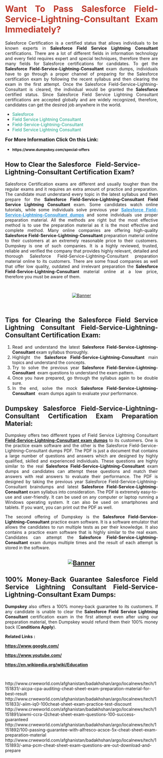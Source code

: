 <h1 style="text-align: justify;"><span style="color:#c0392b;"><strong>Want To Pass Salesforce Field-Service-Lightning-Consultant Exam Immediately?</strong></span></h1>

<p style="text-align: justify;">Salesforce Certification is a certified status that allows individuals to be known experts in<strong> Salesforce Field Service Lightning Consultant</strong> certifications. There are a lot of different fields in information technology and every field requires expert and special techniques, therefore there are many fields for Salesforce certifications for candidates. To get the <strong>Salesforce Field-Service-Lightning-Consultant </strong>exam dumps, individuals have to go through a proper channel of preparing for the Salesforce certification exam by following the recent syllabus and then clearing the exam in the first attempt. Once the Salesforce Field-Service-Lightning-Consultant is cleared, the individual would be granted the <strong>Salesforce</strong> certified status. Since Salesforce Field Service Lightning Consultant certifications are accepted globally and are widely recognized, therefore, candidates can get the desired job anywhere in the world.</p>

<ul>
	<li style="text-align: justify;"><span style="color:#16a085;">Salesforce</span></li>
	<li style="text-align: justify;"><span style="color:#16a085;">Field Service Lightning Consultant  </span></li>
	<li style="text-align: justify;"><span style="color:#16a085;">Field-Service-Lightning-Consultant</span></li>
	<li style="text-align: justify;"><span style="color:#16a085;">Field Service Lightning Consultant</span></li>
</ul>

<p style="text-align: justify;"><span style="font-size:16px;"><strong>For More Information Click On this Link:</strong></span></p>

<ul>
	<li style="text-align: justify;"><span style="font-size:12px;"><strong>https://www.dumpskey.com/special-offers</strong></span></li>
</ul>

<h2><strong>How to Clear the Salesforce   Field-Service-Lightning-Consultant Certification Exam?</strong></h2>

<p style="text-align: justify;">Salesforce Certification exams are different and usually tougher than the regular exams and it requires an extra amount of practice and preparation. The candidate must understand every topic in the latest syllabus and then prepare for the <strong>Salesforce Field-Service-Lightning-Consultant Field Service Lightning Consultant</strong> exam. Some candidates watch online tutorials, while some individuals solve previous year <a href="https://www.dumpskey.com/salesforce/field-service-lightning-consultant-braindumps"><span style="color:#3498db;"><u><strong>Salesforce Field-Service-Lightning-Consultant dumps</strong></u></span></a> and some individuals use proper preparation material. All the methods are right but the most effective method is to use the preparation material as it is the most effective and complete method. Many online companies are offering high-quality <strong>Salesforce Field-Service-Lightning-Consultant </strong>preparation material online to their customers at an extremely reasonable price to their customers. Dumpskey is one of such companies. It is a highly reviewed, trusted, reliable and verified the company that provides highly relevant, detailed and thorough Salesforce Field-Service-Lightning-Consultant preparation material online to its customers. There are some fraud companies as well that offer low quality, outdated and irrelevant preparation the <strong>Salesforce Field-Service-Lightning-Consultant </strong>material online at a low price, therefore you must be aware of them.</p>

<p style="text-align: justify;"> </p>

<p style="text-align: center;"><a href="https://www.dumpskey.com/salesforce/field-service-lightning-consultant-braindumps"><img src="http://soperdoper.com/search_portal/uploads/general_banners/1562740316_Untitled_Linked_Comp_01.gif" alt="Banner"/></a></p>

<p style="text-align: center;"> </p>

<h2 style="text-align: justify;"><strong>Tips for Clearing the Salesforce Field Service Lightning Consultant Field-Service-Lightning-Consultant Certification Exam:</strong></h2>

<ol>
	<li style="text-align: justify;">Read and understand the latest <strong>Salesforce Field-Service-Lightning-Consultant </strong>exam syllabus thoroughly.</li>
	<li style="text-align: justify;">Highlight the<strong> Salesforce Field-Service-Lightning-Consultant </strong>main topics and understand the concepts.</li>
	<li style="text-align: justify;">Try to solve the previous year <strong>Salesforce Field-Service-Lightning-Consultant </strong> exam questions to understand the exam pattern.</li>
	<li style="text-align: justify;">Once you have prepared, go through the syllabus again to be double sure.</li>
	<li style="text-align: justify;">In the end, solve the mock <strong>Salesforce Field-Service-Lightning-Consultant  </strong> exam dumps again to evaluate your performance.</li>
</ol>

<h2 style="text-align: justify;"><strong>Dumpskey Salesforce Field-Service-Lightning-Consultant Certification Exam Preparation Material:</strong></h2>

<p style="text-align: justify;">Dumpskey offers two different types of Field Service Lightning Consultant <strong><a href="https://www.dumpskey.com/salesforce/field-service-lightning-consultant-braindumps">Field-Service-Lightning-Consultant exam dumps</a></strong> to its customers. One is the practice exam software and the other is the Salesforce Field-Service-Lightning-Consultant dumps PDF. The PDF is just a document that contains a large number of questions and answers which are designed by highly qualified, skilled and experienced individuals. These questions are highly similar to the real <strong>Salesforce Field-Service-Lightning-Consultant</strong> exam dumps and candidates can attempt these questions and match their answers with real answers to evaluate their performance. The PDF is designed by taking the previous year Salesforce Field-Service-Lightning-Consultant braindumps and latest <strong>Salesforce Field-Service-Lightning-Consultant </strong>exam syllabus into consideration. The PDF is extremely easy-to-use and user-friendly. It can be used on any computer or laptop running a Windows operating system. It can also be used on smartphones and tablets. If you want, you can print out the PDF as well.</p>

<p style="text-align: justify;">The second offering of Dumpskey is the<strong> Salesforce Field-Service-Lightning-Consultant</strong> practice exam software. It is a software emulator that allows the candidates to run multiple tests as per their knowledge. It also contains a practice exam software that is highly similar to the real exam. Candidates can attempt the<strong> Salesforce Field-Service-Lightning-Consultant</strong> exam dumps multiple times and the result of each attempt is stored in the software.</p>

<h2 style="text-align: center;"><a href="https://www.dumpskey.com/salesforce/field-service-lightning-consultant-braindumps"><img src="http://soperdoper.com/search_portal/uploads/general_banners/1562743625_8ppZk49y_HM0oke96j0cic4OdOo.jpg" alt="Banner"/></a></h2>

<h2 style="text-align: justify;"><strong>100% Money-Back Guarantee Salesforce Field Service Lightning Consultant Field-Service-Lightning-Consultant Exam Dumps:</strong></h2>

<p style="text-align: justify;"><strong>Dumpskey </strong>also offers a 100% money-back guarantee to its customers. If any candidate is unable to clear the <strong>Salesforce Field Service Lightning Consultant </strong>certification exam in the first attempt even after using our preparation material, then Dumpskey would refund them their 100% money back (C<strong>onditions Apply</strong>).</p>

<p style="text-align: justify;"><strong>Related Links :</strong></p>

<p><a href="https://www.google.com/" rel="noopener noreferrer" target="_blank"><strong>https://www.google.com/</strong></a></p>

<p><a href="https://www.youtube.com/" rel="noopener noreferrer" target="_blank"><strong>https://www.youtube.com/</strong></a></p>

<p><a href="https://en.wikipedia.org/wiki/Education" rel="noopener noreferrer" target="_blank"><strong>https://en.wikipedia.org/wiki/Education</strong></a></p>

<p> </p>
http://www.crweworld.com/afghanistan/badakhshan/argo/localnews/tech/1151831/-aicpa-cpa-auditing-cheat-sheet-exam-preparation-material-for-best-result
http://www.crweworld.com/afghanistan/badakhshan/argo/localnews/tech/1151833/-aiim-iq0-100cheat-sheet-exam-practice-test-discount
http://www.crweworld.com/afghanistan/badakhshan/argo/localnews/tech/1151891/aiwmi-ccra-l2cheat-sheet-exam-questions-100-success-guaranteed
http://www.crweworld.com/afghanistan/badakhshan/argo/localnews/tech/1151892/100-passing-guarantee-with-alfresco-acsce-5x-cheat-sheet-exam-preparation-material
http://www.crweworld.com/afghanistan/badakhshan/argo/localnews/tech/1151893/-ama-pcm-cheat-sheet-exam-questions-are-out-download-and-prepare
